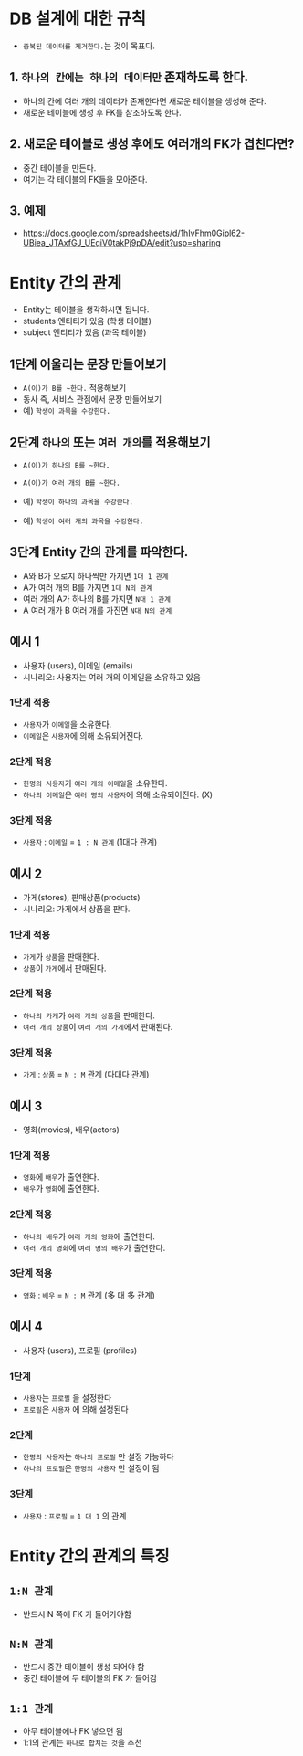 # DB 설계에 대한 규칙

- `중복된 데이터를 제거한다.`는 것이 목표다.

## 1. `하나의 칸에는 하나의 데이터만` 존재하도록 한다.

- 하나의 칸에 여러 개의 데이터가 존재한다면 새로운 테이블을 생성해 준다.
- 새로운 테이블에 생성 후 FK를 참조하도록 한다.

## 2. 새로운 테이블로 생성 후에도 여러개의 FK가 겹친다면?

- 중간 테이블을 만든다.
- 여기는 각 테이블의 FK들을 모아준다.

## 3. 예제

- https://docs.google.com/spreadsheets/d/1hIvFhm0Gipl62-UBiea_JTAxfGJ_UEqiV0takPj9pDA/edit?usp=sharing

# Entity 간의 관계

- Entity는 테이블을 생각하시면 됩니다.
- students 엔티티가 있음 (학생 테이블)
- subject 엔티티가 있음 (과목 테이블)

## 1단계 어울리는 문장 만들어보기

- `A(이)가 B를 ~한다.` 적용해보기
- 동사 즉, 서비스 관점에서 문장 만들어보기
- 예) `학생이 과목을 수강한다.`

## 2단계 `하나의` 또는 `여러 개의`를 적용해보기

- `A(이)가 하나의 B를 ~한다.`
- `A(이)가 여러 개의 B를 ~한다.`

- 예) `학생이 하나의 과목을 수강한다.`
- 예) `학생이 여러 개의 과목을 수강한다.`

## 3단계 Entity 간의 관계를 파악한다.

- A와 B가 오로지 하나씩만 가지면 `1대 1 관계`
- A가 여러 개의 B를 가지면 `1대 N의 관계`
- 여러 개의 A가 하나의 B를 가지면 `N대 1 관계`
- A 여러 개가 B 여러 개를 가진면 `N대 N의 관계`

## 예시 1

- 사용자 (users), 이메일 (emails)
- 시나리오: 사용자는 여러 개의 이메일을 소유하고 있음

### 1단계 적용

- `사용자`가 `이메일`을 소유한다.
- `이메일`은 `사용자`에 의해 소유되어진다.

### 2단계 적용

- `한명의 사용자`가 `여러 개의 이메일`을 소유한다.
- `하나의 이메일`은 `여러 명의 사용자`에 의해 소유되어진다. (X)

### 3단계 적용

- `사용자` : `이메일` = `1 : N 관계` (1대다 관계)

## 예시 2

- 가게(stores), 판매상품(products)
- 시나리오: 가게에서 상품을 판다.

### 1단계 적용

- `가게`가 `상품`을 판매한다.
- `상품`이 `가게`에서 판매된다.

### 2단계 적용

- `하나의 가게`가 `여러 개의 상품`을 판매한다.
- `여러 개의 상품`이 `여러 개의 가게`에서 판매된다.

### 3단계 적용

- `가게` : `상품` = `N : M` 관계 (다대다 관계)

## 예시 3

- 영화(movies), 배우(actors)

### 1단계 적용

- `영화`에 `배우`가 출연한다.
- `배우`가 `영화`에 출연한다.

### 2단계 적용

- `하나의 배우`가 `여러 개의 영화`에 출연한다.
- `여러 개의 영화`에 `여러 명의 배우`가 출연한다.

### 3단계 적용

- `영화` : `배우` = `N : M` 관계 (多 대 多 관계)

## 예시 4

- 사용자 (users), 프로필 (profiles)

### 1단계

- `사용자`는 `프로필` 을 설정한다
- `프로필`은 `사용자` 에 의해 설정된다

### 2단계

- `한명의 사용자`는 `하나의 프로필` 만 설정 가능하다
- `하나의 프로필`은 `한명의 사용자` 만 설정이 됨

### 3단계

- `사용자` : `프로필` = `1 대 1` 의 관계

# Entity 간의 관계의 특징

## `1:N 관계`

- 반드시 N 쪽에 FK 가 들어가야함

## `N:M 관계`

- 반드시 중간 테이블이 생성 되어야 함
- 중간 테이블에 두 테이블의 FK 가 들어감

## `1:1 관계`

- 아무 테이블에나 FK 넣으면 됨
- 1:1의 관계는 `하나로 합치는 것`을 추천

